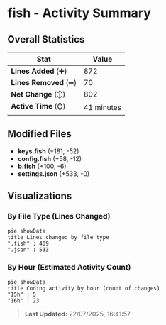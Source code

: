 # fish - Activity Summary 

## Overall Statistics

| Stat                   | Value                                                             |
| ---------------------- | ----------------------------------------------------------------- |
| **Lines Added** (➕)   | 872                                          |
| **Lines Removed** (➖) | 70                                        |
| **Net Change** (↕)    | 802                |
| **Active Time** (⌚)   | 41 minutes |


## Modified Files
- **keys.fish** (+181, -52)
- **config.fish** (+58, -12)
- **b.fish** (+100, -6)
- **settings.json** (+533, -0)

## Visualizations

### By File Type (Lines Changed)

```mermaid
pie showData
title Lines changed by file type
".fish" : 409
".json" : 533
```

### By Hour (Estimated Activity Count)

```mermaid
pie showData
title Coding activity by hour (count of changes)
"15h" : 5
"16h" : 23
```


> **Last Updated:** 22/07/2025, 16:41:57